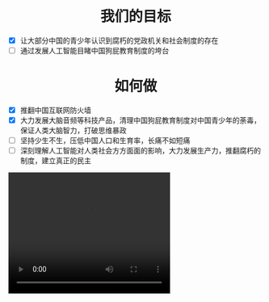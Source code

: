 <h1 align="center">我们的目标</h1>

- [x] 让大部分中国的青少年认识到腐朽的党政机关和社会制度的存在
- [ ] 通过发展人工智能目睹中国狗屁教育制度的垮台

<h1 align="center">如何做</h1>

- [x] 推翻中国互联网防火墙
- [x] 大力发展大脑音频等科技产品，清理中国狗屁教育制度对中国青少年的荼毒，保证人类大脑智力，打破思维暴政
- [ ] 坚持少生不生，压低中国人口和生育率，长痛不如短痛
- [ ] 深刻理解人工智能对人类社会方方面面的影响，大力发展生产力，推翻腐朽的制度，建立真正的民主

<video width="320" height="240" controls>
    <source src="https://github.com/zlwq/zlwq.github.io/blob/main/hell.mp4" type="video/mp4">
</video>
